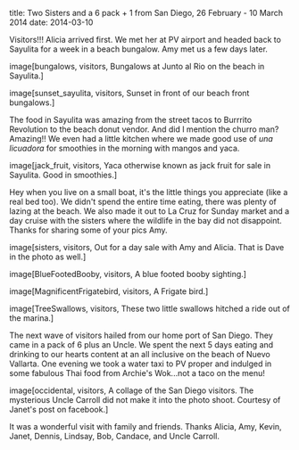 title: Two Sisters and a 6 pack + 1 from San Diego, 26 February - 10 March 2014
date: 2014-03-10

Visitors!!!  Alicia arrived first. We met her at PV airport and headed back to
Sayulita for a week in a beach bungalow.  Amy met us a few days later.  

image[bungalows, visitors, Bungalows at Junto al Rio on the beach in Sayulita.]

image[sunset_sayulita, visitors, Sunset in front of our beach front bungalows.]

The food in Sayulita was amazing from the street tacos to Burrrito Revolution
to the beach donut vendor. And did I mention the churro man? Amazing!!  We even
had a little kitchen where we made good use of _una licuadora_ for smoothies in
the morning with mangos and yaca.  

image[jack_fruit, visitors, Yaca otherwise known as jack fruit for sale in Sayulita.  Good in smoothies.]

Hey when you live on a small boat, it's the little things you appreciate (like
a real bed too). We didn't spend the entire time eating, there was plenty of
lazing at the beach.  We also made it out to La Cruz for Sunday market and  a
day cruise with the sisters where the wildlife in the bay did not disappoint.
Thanks for sharing some of your pics Amy.

image[sisters, visitors, Out for a day sale with Amy and Alicia.  That is Dave in the photo as well.]

image[BlueFootedBooby, visitors, A blue footed booby sighting.]

image[MagnificentFrigatebird, visitors, A Frigate bird.]

image[TreeSwallows, visitors, These two little swallows hitched a ride out of the marina.]

The next wave of visitors hailed from our home port of San Diego. They came in
a pack of 6 plus an Uncle. We spent the next 5 days eating and drinking to our
hearts content at an all inclusive on the beach of Nuevo Vallarta. One evening
we took a water taxi to PV proper and indulged in some fabulous Thai food from
Archie's Wok...not a taco on the menu! 

image[occidental, visitors, A collage of the San Diego visitors.  The mysterious Uncle Carroll did not make it into the photo shoot.  Courtesy of Janet's post on facebook.]

It was a wonderful visit with family and friends. Thanks Alicia, Amy, Kevin,
Janet, Dennis, Lindsay, Bob, Candace, and Uncle Carroll.












